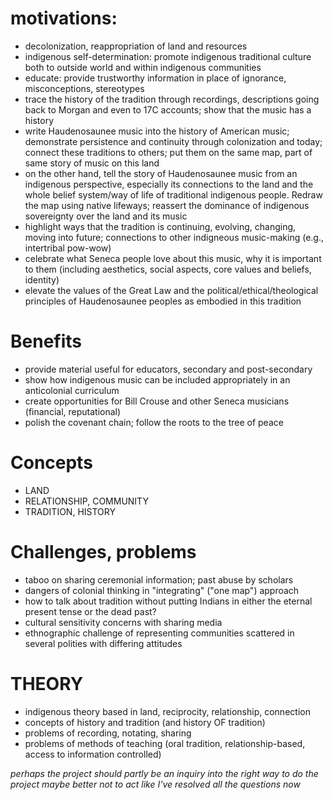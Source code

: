 # motivations:
- decolonization, reappropriation of land and resources
- indigenous self-determination: promote indigenous traditional culture
both to outside world and within indigenous communities
- educate: provide trustworthy information in place of ignorance,
misconceptions, stereotypes
- trace the history of the tradition through recordings, descriptions
going back to Morgan and even to 17C accounts; show that the music has a
history
- write Haudenosaunee music into the history of American music;
demonstrate persistence and continuity through colonization and today;
connect these traditions to others; put them on the same map, part of same
story of music on this land
- on the other hand, tell the story of Haudenosaunee music from an
indigenous perspective, especially its connections to the land and the
whole belief system/way of life of traditional indigenous people. Redraw
the map using native lifeways; reassert the dominance of indigenous
sovereignty over the land and its music
- highlight ways that the tradition is continuing, evolving, changing,
moving into future; connections to other indigneous music-making (e.g.,
intertribal pow-wow)
- celebrate what Seneca people love about this music, why it is important
to them (including aesthetics, social aspects, core values and beliefs,
identity)
- elevate the values of the Great Law and the
political/ethical/theological principles of Haudenosaunee peoples as
embodied in this tradition

# Benefits

- provide material useful for educators, secondary and post-secondary
- show how indigenous music can be included appropriately in an
anticolonial curriculum
- create opportunities for Bill Crouse and other Seneca musicians
(financial, reputational)
- polish the covenant chain; follow the roots to the tree of peace


# Concepts 

- LAND
- RELATIONSHIP, COMMUNITY
- TRADITION, HISTORY

# Challenges, problems
- taboo on sharing ceremonial information; past abuse by scholars
- dangers of colonial thinking in "integrating" ("one map") approach
- how to talk about tradition without putting Indians in either the
eternal present tense or the dead past?
- cultural sensitivity concerns with sharing media
- ethnographic challenge of representing communities scattered in several
polities with differing attitudes

# THEORY

- indigenous theory based in land, reciprocity, relationship, connection
- concepts of history and tradition (and history OF tradition)
- problems of recording, notating, sharing
- problems of methods of teaching (oral tradition, relationship-based, access
  to information controlled)

*perhaps the project should partly be an inquiry into the right way to do the
project maybe better not to act like I've resolved all the questions now*


